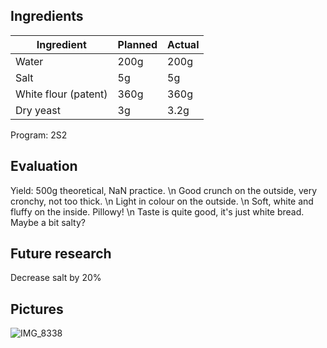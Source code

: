 ## Ingredients
| Ingredient 	| Planned 	| Actual 	|
|------------	|---------	|--------	|
| Water      	| 200g    	| 200g    |
| Salt       	| 5g      	|5g       |
| White flour (patent)  	| 360g   	|360g|
| Dry yeast   | 3g      	|3.2g     |

Program: 2S2 
## Evaluation
Yield: 500g theoretical, NaN practice.  \n
Good crunch on the outside, very cronchy, not too thick. \n 
Light in colour on the outside.  \n 
Soft, white and fluffy on the inside. Pillowy!  \n 
Taste is quite good, it's just white bread. Maybe a bit salty? 

## Future research
Decrease salt by 20%

## Pictures
![IMG_8338](https://github.com/user-attachments/assets/4bd6b261-f221-478c-8a79-01865370bb24)

